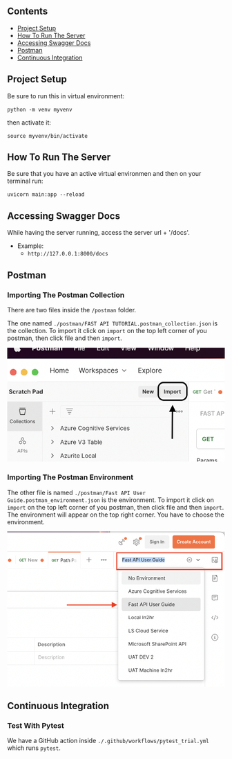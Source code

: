 ## Contents

- [Project Setup](#project-setup)
- [How To Run The Server](#how-to-run-the-server)
- [Accessing Swagger Docs](#accessing-swagger-docs)
- [Postman](#postman)
- [Continuous Integration](#continuous-integration)

## Project Setup

Be sure to run this in virtual environment:

```shell
python -m venv myvenv
```

then activate it:

```shell
source myvenv/bin/activate
```

## How To Run The Server

Be sure that you have an active virtual environmen and then on your terminal run:

```shell
uvicorn main:app --reload
```

## Accessing Swagger Docs

While having the server running, access the server url + '/docs'.

* Example:
  - `http://127.0.0.1:8000/docs`

## Postman

### Importing The Postman Collection

There are two files inside the `/postman` folder.

The one named `./postman/FAST API TUTORIAL.postman_collection.json` is the collection. To import it click on
`import` on the top left corner of you postman, then click file and then `import`.

![alt text](https://github.com/EduardoBorsa/fastapi_tutorial/blob/main/static/postman_import_tut_01.png)

### Importing The Postman Environment

The other file is named `./postman/Fast API User Guide.postman_environment.json` is the environment. To import it click on
`import` on the top left corner of you postman, then click file and then `import`. The environment will appear on the top right
corner. You have to choose the environment.

![alt text](https://github.com/EduardoBorsa/fastapi_tutorial/blob/main/static/postman_import_tut_02.png)

## Continuous Integration

### Test With Pytest

We have a GitHub action inside `./.github/workflows/pytest_trial.yml` which runs `pytest`.

